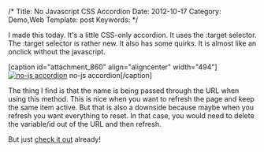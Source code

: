 /*
Title: No Javascript CSS Accordion
Date: 2012-10-17
Category: Demo,Web
Template: post
Keywords:
*/

I made this today. It's a little CSS-only accordion. It uses the :target
selector. The :target selector is rather new. It also has some quirks.
It is almost like an onclick without the javascript.

[caption id="attachment\_860" align="aligncenter" width="494"][![no-js
accordion](http://ohdoylerules.com/content/images/Screen-Shot-2012-10-17-at-1.54.00-PM11.png "no-js accordion")](http://codepen.io/james2doyle/pen/tgxDr)
no-js accordion[/caption]

The thing I find is that the name is being passed through the URL when
using this method. This is nice when you want to refresh the page and
keep the same item active. But that is also a downside because maybe
when you refresh you want everything to reset. In that case, you would
need to delete the variable/id out of the URL and then refresh.

But just [check it
out](http://codepen.io/james2doyle/pen/tgxDr "no-js accordion") already!
